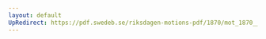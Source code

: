 ```yaml
---
layout: default
UpRedirect: https://pdf.swedeb.se/riksdagen-motions-pdf/1870/mot_1870__fk__00034.pdf
---
```


